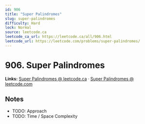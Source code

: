 ```yaml
--- 
id: 906
title: "Super Palindromes"
slug: super-palindromes
difficulty: Hard
lock: Normal
source: leetcode.ca
leetcode_ca_url: https://leetcode.ca/all/906.html
leetcode_url: https://leetcode.com/problems/super-palindromes/
---
```


# 906. Super Palindromes

**Links:** [Super Palindromes @ leetcode.ca](https://leetcode.ca/all/906.html) · [Super Palindromes @ leetcode.com](https://leetcode.com/problems/super-palindromes/)

## Notes
- TODO: Approach
- TODO: Time / Space Complexity

